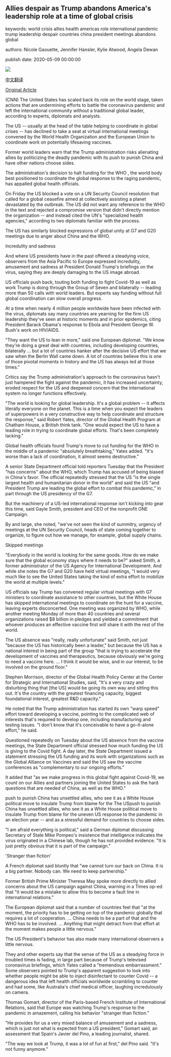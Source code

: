 ## Allies despair as Trump abandons America's leadership role at a time of global crisis

keywords: world crisis allies health americas role international pandemic trump leadership despair countries china president meetings abandons global

authors: Nicole Gaouette, Jennifer Hansler, Kylie Atwood, Angela Dewan

publish date: 2020-05-09 00:00:00

![](https://cdn.cnn.com/cnnnext/dam/assets/200507141202-11-trump-honeywell-0505-super-tease.jpg)

[中文翻译](Allies%20despair%20as%20Trump%20abandons%20America%27s%20leadership%20role%20at%20a%20time%20of%20global%20crisis_zh.md)

[Original Article](https://edition.cnn.com/2020/05/09/politics/us-leadership-coronavirus-intl/index.html)

(CNN) The United States has scaled back its role on the world stage, taken actions that are undermining efforts to battle the coronavirus pandemic and left the international community without a traditional global leader, according to experts, diplomats and analysts.

The US -- usually at the head of the table helping to coordinate in global crises -- has declined to take a seat at virtual international meetings convened by the World Health Organization and the European Union to coordinate work on potentially lifesaving vaccines.

Former world leaders warn that the Trump administration risks alienating allies by politicizing the deadly pandemic with its push to punish China and have other nations choose sides.

The administration's decision to halt funding for the WHO , the world body best positioned to coordinate the global response to the raging pandemic, has appalled global health officials.

On Friday the US blocked a vote on a UN Security Council resolution that called for a global ceasefire aimed at collectively assisting a planet devastated by the outbreak. The US did not want any reference to the WHO in the text and rejected a compromise version that didn't directly mention the organization -- and instead cited the UN's "specialized health agencies," according to two diplomats familiar with the process.

The US has similarly blocked expressions of global unity at G7 and G20 meetings due to anger about China and the WHO.

Incredulity and sadness

And where US presidents have in the past offered a steadying voice, observers from the Asia Pacific to Europe expressed incredulity, amusement and sadness at President Donald Trump's briefings on the virus, saying they are deeply damaging to the US image abroad.

US officials push back, touting both funding to fight Covid-19 as well as work Trump is doing through the Group of Seven and bilaterally -- leading more than 50 calls with world leaders. But experts say funding without full global coordination can slow overall progress.

At a time when nearly 4 million people worldwide have been infected with the virus, diplomats say many countries are yearning for the firm US leadership they've seen at historic moments and in prior epidemics, citing President Barack Obama's response to Ebola and President George W. Bush's work on HIV/AIDS.

"They want the US to lean in more," said one European diplomat. "We know they're doing a great deal with countries, including developing countries, bilaterally ... but a lot of countries hanker after the decisive US effort that we saw when the Berlin Wall came down. A lot of countries believe this is one of those pivotal moments in history and the US has always led at those times."

Critics say the Trump administration's approach to the coronavirus hasn't just hampered the fight against the pandemic, it has increased uncertainty, eroded respect for the US and deepened concern that the international system no longer functions effectively.

"The world is looking for global leadership. It's a global problem -- it affects literally everyone on the planet. This is a time when you expect the leaders of superpowers in a very constructive way to help coordinate and structure the response," said Robert Yates, director of the Global Health Program at Chatham House, a British think tank. "One would expect the US to have a leading role in trying to coordinate global efforts. That's been completely lacking."

Global health officials found Trump's move to cut funding for the WHO in the middle of a pandemic "absolutely breathtaking," Yates added. "It's worse than a lack of coordination, it almost seems destructive."

A senior State Department official told reporters Tuesday that the President "has concerns" about the WHO, which Trump has accused of being biased in China's favor. The official repeatedly stressed that the US "is the single largest health and humanitarian donor in the world" and said the US "and President Trump are leading the global effort to combat this pandemic," in part through the US presidency of the G7.

But the machinery of a US-led international response isn't kicking into gear this time, said Gayle Smith, president and CEO of the nonprofit ONE Campaign.

By and large, she noted, "we've not seen the kind of summitry, urgency of meetings at the UN Security Council, heads of state coming together to organize, to figure out how we manage, for example, global supply chains.

Skipped meetings

"Everybody in the world is looking for the same goods. How do we make sure that the global economy stays where it needs to be?" asked Smith, a former administrator of the US Agency for International Development. And while she notes the G7 and G20 have held virtual meetings, "I would very much like to see the United States taking the kind of extra effort to mobilize the world at multiple levels."

US officials say Trump has convened regular virtual meetings with G7 ministers to coordinate assistance to other countries, but the White House has skipped international meetings to coordinate on the hunt for a vaccine, leaving experts disconcerted. One meeting was organized by WHO, while another meeting Monday of more than 40 countries and several organizations raised $8 billion in pledges and yielded a commitment that whoever produces an effective vaccine first will share it with the rest of the world.

The US absence was "really, really unfortunate" said Smith, not just "because the US has historically been a leader," but because the US has a national interest in being part of the group "that is trying to accelerate the development of vaccines and therapeutics, because obviously we're going to need a vaccine here. ... I think it would be wise, and in our interest, to be involved on the ground floor."

Stephen Morrison, director of the Global Health Policy Center at the Center for Strategic and International Studies, said, "It's a very crazy and disturbing thing that [the US] would be going its own way and sitting this out. It's the country with the greatest financing capacity, biggest foundational interest, greatest R&D capacity."

He noted that the Trump administration has started its own "warp speed" effort toward developing a vaccine, pointing to the complicated web of interests that's required to develop one, including manufacturing and testing issues. "I don't know that it's conceivable to have a go-it-alone effort," he said.

Questioned repeatedly on Tuesday about the US absence from the vaccine meetings, the State Department official stressed how much funding the US is giving to the Covid fight. A day later, the State Department issued a statement stressing the US funding and its work with organizations such as the Global Alliance on Vaccines and said the US saw the vaccine conferences as "complementary to our ongoing efforts."

It added that "as we make progress in this global fight against Covid-19, we count on our Allies and partners joining the United States to ask the hard questions that are needed of China, as well as the WHO."

push to punish China has unsettled allies, who see it as a White House political move to insulate Trump from blame for the The USpush to punish China has unsettled allies, who see it as a White House political move to insulate Trump from blame for the uneven US response to the pandemic in an election year -- and as a stressful demand for countries to choose sides.

"I am afraid everything is political," said a German diplomat discussing Secretary of State Mike Pompeo's insistence that intelligence indicates the virus originated in a Chinese lab, though he has not provided evidence. "It is just pretty obvious that it is part of the campaign."

'Stranger than fiction'

A French diplomat said bluntly that "we cannot turn our back on China. It is a big partner. Nobody can. We need to keep partnership."

Former British Prime Minister Theresa May spoke more directly to allied concerns about the US campaign against China, warning in a Times op-ed that "it would be a mistake to allow this to become a fault line in international relations."

The European diplomat said that a number of countries feel that "at the moment, the priority has to be getting on top of the pandemic globally that requires a lot of cooperation. ... China needs to be a part of that and the WHO has to be involved. ... Anything that might detract from that effort at the moment makes people a little nervous."

The US President's behavior has also made many international observers a little nervous.

They and other experts say that the sense of the US as a steadying force in troubled times is fading, in large part because of Trump's televised coronavirus briefings, which Yates called a "tremendous embarrassment." Some observers pointed to Trump's apparent suggestion to look into whether people might be able to inject disinfectant to counter Covid -- a dangerous idea that left health officials worldwide scrambling to counter and had some, like Australia's chief medical officer, laughing incredulously on camera.

Thomas Gomart, director of the Paris-based French Institute of International Relations, said that Europe was watching Trump's response to the pandemic in amazement, calling his behavior "stranger than fiction."

"He provides for us a very mixed balance of amusement and a sadness, which is just not what is expected from a US president," Gomart said, an assessment that Spain's Javier del Pino, a leading journalist, shared.

"The way we look at Trump, it was a lot of fun at first," del Pino said. "It's not funny anymore."